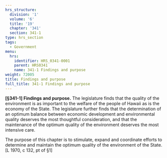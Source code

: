 ```yaml
---
hrs_structure:
  division: '1'
  volume: '6'
  title: '19'
  chapter: '341'
  section: 341-1
type: hrs_section
tags:
  - Government
menu:
  hrs:
    identifier: HRS_0341-0001
    parent: HRS0341
    name: 341-1 Findings and purpose
weight: 72005
title: Findings and purpose
full_title: 341-1 Findings and purpose
---
```

**[§341-1] Findings and purpose.** The legislature finds that the quality of the environment is as important to the welfare of the people of Hawaii as is the economy of the State. The legislature further finds that the determination of an optimum balance between economic development and environmental quality deserves the most thoughtful consideration, and that the maintenance of the optimum quality of the environment deserves the most intensive care.

The purpose of this chapter is to stimulate, expand and coordinate efforts to determine and maintain the optimum quality of the environment of the State. [L 1970, c 132, pt of §1]